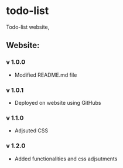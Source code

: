 # todo-list

Todo-list website, 

## Website:

### v 1.0.0

- Modified README.md file

### v 1.0.1

- Deployed on website using GitHubs

### v 1.1.0

- Adjsuted CSS

### v 1.2.0
- Added functionalities and css adjsutments
